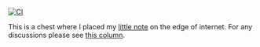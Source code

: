 [![CI](https://github.com/akherlan/akherlan.github.io/actions/workflows/main.yml/badge.svg?branch=master)](https://github.com/akherlan/akherlan.github.io/actions/workflows/main.yml)

This is a chest where I placed my [little note](https://akherlan.github.io/) on the edge of internet. For any discussions please see [this column](https://github.com/akherlan/akherlan.github.io/discussions).
